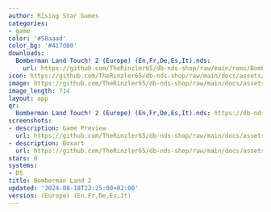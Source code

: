 ```yaml
---
author: Rising Star Games
categories:
- game
color: '#58aaad'
color_bg: '#417d80'
downloads:
  Bomberman Land Touch! 2 (Europe) (En,Fr,De,Es,It).nds:
    url: https://github.com/TheRinzler65/db-nds-shop/raw/main/roms/Bomberman%20Land%20Touch!%202%20(Europe)%20(En%2CFr%2CDe%2CEs%2CIt).nds
icon: https://github.com/TheRinzler65/db-nds-shop/raw/main/docs/assets/images/icons/bombermanland2.png
image: https://github.com/TheRinzler65/db-nds-shop/raw/main/docs/assets/images/icons/bombermanland2.png
image_length: 714
layout: app
qr:
  Bomberman Land Touch! 2 (Europe) (En,Fr,De,Es,It).nds: https://db-nds-shop.fr/assets/images/qr/bomberman-land-touch-2-europe-enfrdeesit-nds.png
screenshots:
- description: Game Preview
  url: https://github.com/TheRinzler65/db-nds-shop/raw/main/docs/assets/images/screenshots/bombermanland2/bombermanland2.png
- description: Boxart
  url: https://github.com/TheRinzler65/db-nds-shop/raw/main/docs/assets/images/boxart/Bomberman%20Land%20Touch!%202%20(Europe)%20(En%2CFr%2CDe%2CEs%2CIt).nds.png
stars: 0
systems:
- DS
title: Bomberman Land 2
updated: '2024-08-18T22:25:00+02:00'
version: (Europe) (En,Fr,De,Es,It)
---
```

